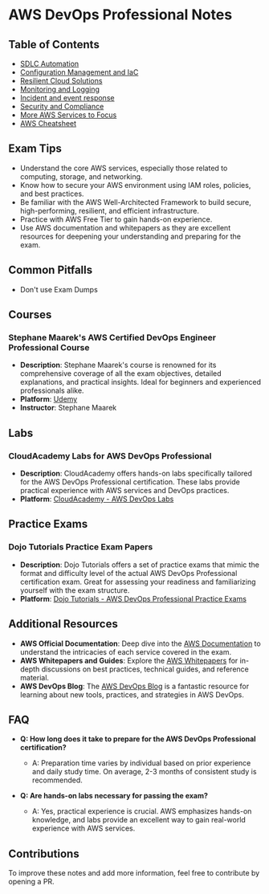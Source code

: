 # AWS DevOps Professional Notes

## Table of Contents
- [SDLC Automation](/1.SDLC%20Automation.md)
- [Configuration Management and IaC](/2.Configuration%20Management%20and%20IaC.md)
- [Resilient Cloud Solutions](/3.Resilient%20Cloud%20Solutions.md)
- [Monitoring and Logging](/4.Monitoring%20and%20Logging.md)
- [Incident and event response](/5.Incident%20and%20event%20response.md)
- [Security and Compliance](/6.Security%20and%20Compliance.md)
- [More AWS Services to Focus](/7.More%20AWS%20Services%20to%20Focus.md)
- [AWS Cheatsheet](/8.%20AWS%20Cheatsheet.md)

## Exam Tips

- Understand the core AWS services, especially those related to computing, storage, and networking.
- Know how to secure your AWS environment using IAM roles, policies, and best practices.
- Be familiar with the AWS Well-Architected Framework to build secure, high-performing, resilient, and efficient infrastructure.
- Practice with AWS Free Tier to gain hands-on experience.
- Use AWS documentation and whitepapers as they are excellent resources for deepening your understanding and preparing for the exam.

## Common Pitfalls
 - Don't use Exam Dumps 

## Courses

### Stephane Maarek's AWS Certified DevOps Engineer Professional Course
- **Description**: Stephane Maarek's course is renowned for its comprehensive coverage of all the exam objectives, detailed explanations, and practical insights. Ideal for beginners and experienced professionals alike.
- **Platform**: [Udemy](https://www.udemy.com/course/aws-certified-devops-engineer-professional-hands-on/)
- **Instructor**: Stephane Maarek

## Labs

### CloudAcademy Labs for AWS DevOps Professional
- **Description**: CloudAcademy offers hands-on labs specifically tailored for the AWS DevOps Professional certification. These labs provide practical experience with AWS services and DevOps practices.
- **Platform**: [CloudAcademy - AWS DevOps Labs](https://cloudacademy.com/library/aws/labs/)

## Practice Exams

### Dojo Tutorials Practice Exam Papers
- **Description**: Dojo Tutorials offers a set of practice exams that mimic the format and difficulty level of the actual AWS DevOps Professional certification exam. Great for assessing your readiness and familiarizing yourself with the exam structure.
- **Platform**: [Dojo Tutorials - AWS DevOps Professional Practice Exams](https://tutorialsdojo.com/aws-certified-devops-engineer-professional/)

## Additional Resources

- **AWS Official Documentation**: Deep dive into the [AWS Documentation](https://docs.aws.amazon.com/) to understand the intricacies of each service covered in the exam.
- **AWS Whitepapers and Guides**: Explore the [AWS Whitepapers](https://aws.amazon.com/whitepapers/) for in-depth discussions on best practices, technical guides, and reference material.
- **AWS DevOps Blog**: The [AWS DevOps Blog](https://aws.amazon.com/blogs/devops/) is a fantastic resource for learning about new tools, practices, and strategies in AWS DevOps.

## FAQ

- **Q: How long does it take to prepare for the AWS DevOps Professional certification?**
  - A: Preparation time varies by individual based on prior experience and daily study time. On average, 2-3 months of consistent study is recommended.

- **Q: Are hands-on labs necessary for passing the exam?**
  - A: Yes, practical experience is crucial. AWS emphasizes hands-on knowledge, and labs provide an excellent way to gain real-world experience with AWS services.

## Contributions
To improve these notes and add more information, feel free to contribute by opening a PR.
 
